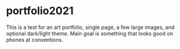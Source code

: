 # portfolio2021
This is a test for an art portfolio, single page, a few large images, and optional dark/light theme. Main goal is something that looks good on phones at conventions.
